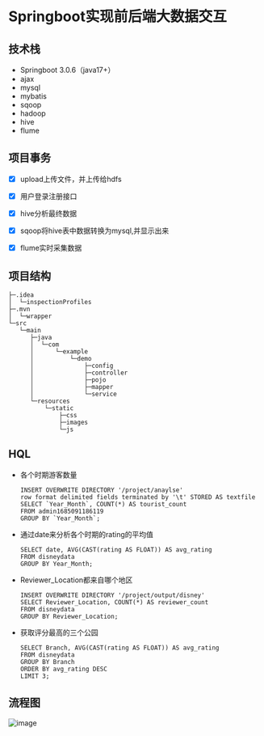 # Springboot实现前后端大数据交互

## 技术栈
- Springboot 3.0.6（java17+）
- ajax
- mysql
- mybatis
- sqoop
- hadoop
- hive
- flume


## 项目事务
- [x] upload上传文件，并上传给hdfs
- [x] 用户登录注册接口
- [x] hive分析最终数据
- [x] sqoop将hive表中数据转换为mysql,并显示出来
- [x] flume实时采集数据


## 项目结构
```
├─.idea
│  └─inspectionProfiles
├─.mvn
│  └─wrapper
└─src
   └─main
      ├─java
      │  └─com
      │      └─example
      │          └─demo
      │              ├─config
      │              ├─controller
      │              ├─pojo
      │              ├─mapper
      │              └─service
      └─resources
          └─static
              ├─css
              ├─images
              └─js
```



## HQL

- 各个时期游客数量

  ```
  INSERT OVERWRITE DIRECTORY '/project/anaylse'
  row format delimited fields terminated by '\t' STORED AS textfile
  SELECT `Year_Month`, COUNT(*) AS tourist_count
  FROM admin1685091186119
  GROUP BY `Year_Month`;
  ```

- 通过date来分析各个时期的rating的平均值

  ```
  SELECT date, AVG(CAST(rating AS FLOAT)) AS avg_rating
  FROM disneydata
  GROUP BY Year_Month;
  ```

- Reviewer_Location都来自哪个地区

  ```
  INSERT OVERWRITE DIRECTORY '/project/output/disney'
  SELECT Reviewer_Location, COUNT(*) AS reviewer_count
  FROM disneydata
  GROUP BY Reviewer_Location;
  ```

- 获取评分最高的三个公园

  ```
  SELECT Branch, AVG(CAST(rating AS FLOAT)) AS avg_rating
  FROM disneydata
  GROUP BY Branch
  ORDER BY avg_rating DESC
  LIMIT 3;
  ```
## 流程图
  ![image](https://github.com/huaiyuechusan/sqoop_flume_project_backend/assets/97608741/359ada4f-ece3-448d-8847-951e4ea073a8)

